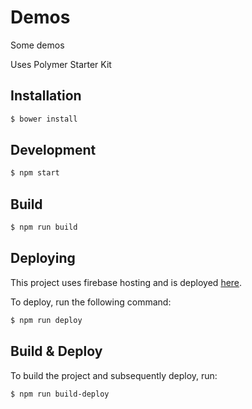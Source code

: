 # Demos

Some demos

Uses Polymer Starter Kit

## Installation

```zsh
$ bower install
```

## Development

```zsh
$ npm start
```

## Build

```zsh
$ npm run build
```

## Deploying

This project uses firebase hosting and is deployed [here](https://demos-949ed.firebaseapp.com/).

To deploy, run the following command:

```zsh
$ npm run deploy
```

## Build & Deploy

To build the project and subsequently deploy, run:

```zsh
$ npm run build-deploy
```